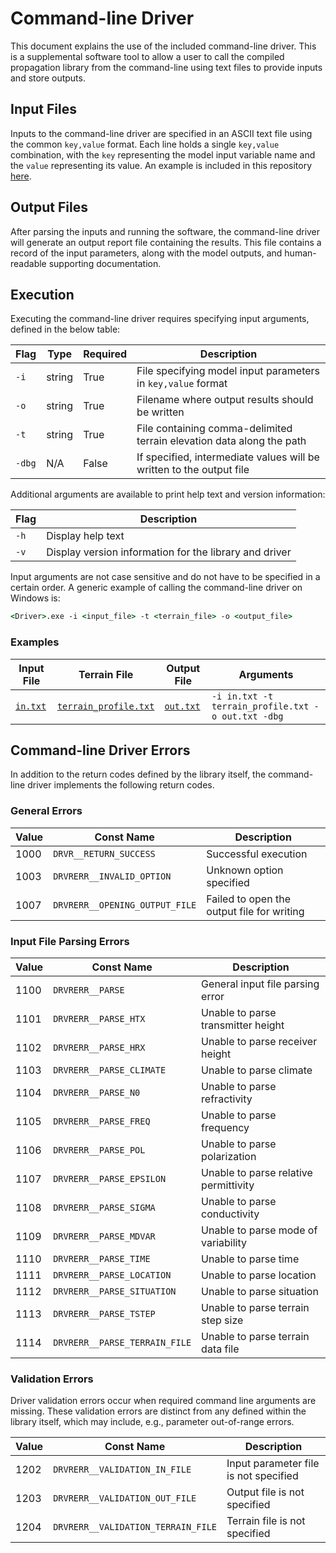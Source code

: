 # Command-line Driver #

This document explains the use of the included command-line driver. This is a
supplemental software tool to allow a user to call the compiled propagation library
from the command-line using text files to provide inputs and store outputs.

## Input Files ##

Inputs to the command-line driver are specified in an ASCII text file using
the common `key,value` format. Each line holds a single `key,value` combination,
with the `key` representing the model input variable name and the `value` representing
its value. An example is included in this repository [here](./data/in.txt).

## Output Files ##

After parsing the inputs and running the software, the command-line driver will
generate an output report file containing the results. This file contains a record
of the input parameters, along with the model outputs, and human-readable supporting
documentation.

## Execution ##

Executing the command-line driver requires specifying input arguments, defined
in the below table:

| Flag   | Type   | Required | Description                                                           |
|--------|--------|----------|-----------------------------------------------------------------------|
| `-i`   | string | True     | File specifying model input parameters in `key,value` format          |
| `-o`   | string | True     | Filename where output results should be written                       |
| `-t`   | string | True     | File containing comma-delimited terrain elevation data along the path |
| `-dbg` | N/A    | False    | If specified, intermediate values will be written to the output file  |

Additional arguments are available to print help text and version information:

| Flag | Description                                            |
|------|--------------------------------------------------------|
| `-h` | Display help text                                      |
| `-v` | Display version information for the library and driver |

Input arguments are not case sensitive and do not have to be specified in a certain
order. A generic example of calling the command-line driver on Windows is:

```cmd
<Driver>.exe -i <input_file> -t <terrain_file> -o <output_file>
```

### Examples ###

| Input File                | Terrain File                                        | Output File                 | Arguments                                          |
|---------------------------|-----------------------------------------------------|-----------------------------|----------------------------------------------------|
| [`in.txt`](./data/in.txt) | [`terrain_profile.txt`](./data/terrain_profile.txt) | [`out.txt`](./data/out.txt) | `-i in.txt -t terrain_profile.txt -o out.txt -dbg` |

## Command-line Driver Errors ##

In addition to the return codes defined by the library itself, the command-line
driver implements the following return codes.

### General Errors ###

| Value | Const Name                     | Description                                |
|-------|--------------------------------|--------------------------------------------|
| 1000  | `DRVR__RETURN_SUCCESS`         | Successful execution                       |
| 1003  | `DRVRERR__INVALID_OPTION`      | Unknown option specified                   |
| 1007  | `DRVRERR__OPENING_OUTPUT_FILE` | Failed to open the output file for writing |

### Input File Parsing Errors ###

| Value | Const Name                    | Description                           |
|-------|-------------------------------|---------------------------------------|
| 1100  | `DRVRERR__PARSE`              | General input file parsing error      |
| 1101  | `DRVRERR__PARSE_HTX`          | Unable to parse transmitter height    |
| 1102  | `DRVRERR__PARSE_HRX`          | Unable to parse receiver height       |
| 1103  | `DRVRERR__PARSE_CLIMATE`      | Unable to parse climate               |
| 1104  | `DRVRERR__PARSE_N0`           | Unable to parse refractivity          |
| 1105  | `DRVRERR__PARSE_FREQ`         | Unable to parse frequency             |
| 1106  | `DRVRERR__PARSE_POL`          | Unable to parse polarization          |
| 1107  | `DRVRERR__PARSE_EPSILON`      | Unable to parse relative permittivity |
| 1108  | `DRVRERR__PARSE_SIGMA`        | Unable to parse conductivity          |
| 1109  | `DRVRERR__PARSE_MDVAR`        | Unable to parse mode of variability   |
| 1110  | `DRVRERR__PARSE_TIME`         | Unable to parse time                  |
| 1111  | `DRVRERR__PARSE_LOCATION`     | Unable to parse location              |
| 1112  | `DRVRERR__PARSE_SITUATION`    | Unable to parse situation             |
| 1113  | `DRVRERR__PARSE_TSTEP`        | Unable to parse terrain step size     |
| 1114  | `DRVRERR__PARSE_TERRAIN_FILE` | Unable to parse terrain data file     |

### Validation Errors ###

Driver validation errors occur when required command line arguments are missing.
These validation errors are distinct from any defined within the library itself,
which may include, e.g., parameter out-of-range errors.

| Value | Const Name                         | Description                           |
|-------|------------------------------------|---------------------------------------|
| 1202  | `DRVRERR__VALIDATION_IN_FILE`      | Input parameter file is not specified |
| 1203  | `DRVRERR__VALIDATION_OUT_FILE`     | Output file is not specified          |
| 1204  | `DRVRERR__VALIDATION_TERRAIN_FILE` | Terrain file is not specified         |
